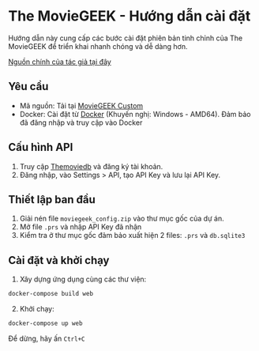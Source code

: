 # The MovieGEEK - Hướng dẫn cài đặt

Hướng dẫn này cung cấp các bước cài đặt phiên bản tinh chỉnh của The MovieGEEK để triển khai nhanh chóng và dễ dàng hơn.

[Nguồn chính của tác giả tại đây](https://github.com/practical-recommender-systems/moviegeek)

## Yêu cầu

- Mã nguồn: Tải tại [MovieGEEK Custom](https://github.com/toan704/recommendsys)
- Docker: Cài đặt từ [Docker](https://www.docker.com) (Khuyến nghị: Windows - AMD64). Đảm bảo đã đăng nhập và truy cập vào Docker

## Cấu hình API

1. Truy cập [Themoviedb](https://www.themoviedb.org/account/signup) và đăng ký tài khoản.
2. Đăng nhập, vào Settings > API, tạo API Key và lưu lại API Key.

## Thiết lập ban đầu

1. Giải nén file `moviegeek_config.zip` vào thư mục gốc của dự án.
2. Mở file `.prs` và nhập API Key đã nhận
3. Kiểm tra ở thư mục gốc đảm bảo xuất hiện 2 files: `.prs` và `db.sqlite3`

## Cài đặt và khởi chạy

1. Xây dựng ứng dụng cùng các thư viện:

```bash
docker-compose build web
```
2. Khởi chạy:
```bash
docker-compose up web
```
Để dừng, hãy ấn `Ctrl+C`